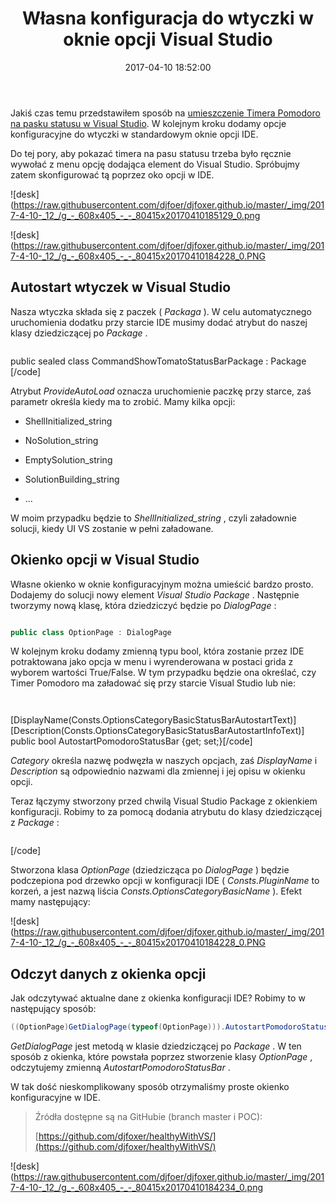 ﻿---
layout:     post
title:      Własna konfiguracja do wtyczki w oknie opcji Visual Studio
date:       2017-04-10 18:52:00
summary:    Jakiś czas temu przedstawiłem sposób na umieszczenie Timera Pomodoro na pasku statusu w Visual Studio. W kolejnym kroku dodamy opcje konfiguracyjne do wtyczki w standardowym oknie opcji IDE.Do tej pory, aby pokazać timera na pasu statusu trzeba było ręcznie wywołać z menu opcję dodająca element do V...
categories: windows oprogramowanie programowanie
---



Jakiś czas temu przedstawiłem sposób na [umieszczenie Timera Pomodoro na pasku statusu w Visual Studio](https://www.dobreprogramy.pl/djfoxer/Wlasny-dodatek-Timer-Pomodoro-na-pasku-statusu-Visual-Studio,80247.html). W kolejnym kroku dodamy opcje konfiguracyjne do wtyczki w standardowym oknie opcji IDE.


Do tej pory, aby pokazać timera na pasu statusu trzeba było ręcznie wywołać z menu opcję dodająca element do Visual Studio. Spróbujmy zatem skonfigurować tą poprzez oko opcji w IDE.



![desk](https://raw.githubusercontent.com/djfoer/djfoxer.github.io/master/_img/2017-4-10-_12_/g_-_608x405_-_-_80415x20170410185129_0.png




![desk](https://raw.githubusercontent.com/djfoer/djfoxer.github.io/master/_img/2017-4-10-_12_/g_-_608x405_-_-_80415x20170410184228_0.PNG





## Autostart wtyczek w Visual Studio


Nasza wtyczka składa się z paczek ( *Packaga* ). W celu automatycznego uruchomienia dodatku przy starcie IDE musimy dodać atrybut do naszej klasy dziedziczącej po  *Package* .


```csharp


```

public sealed class CommandShowTomatoStatusBarPackage : Package
[/code]

Atrybut  *ProvideAutoLoad*  oznacza uruchomienie paczkę przy starce, zaś parametr określa kiedy ma to zrobić. Mamy kilka opcji:



  * ShellInitialized_string


  * NoSolution_string


  * EmptySolution_string


  * SolutionBuilding_string


  * ...



W moim przypadku będzie to  *ShellInitialized_string* , czyli załadownie solucji, kiedy UI VS zostanie w pełni załadowane.

 


## Okienko opcji w Visual Studio


Własne okienko w oknie konfiguracyjnym można umieścić bardzo prosto. Dodajemy do solucji nowy element  *Visual Studio Package* . Następnie tworzymy nową klasę, która dziedziczyć będzie po  *DialogPage* :


```csharp

public class OptionPage : DialogPage

```


W kolejnym kroku dodamy zmienną typu bool, która zostanie przez IDE potraktowana jako opcja w menu i wyrenderowana w postaci grida z wyborem wartości True/False. W tym przypadku będzie ona określać, czy Timer Pomodoro ma załadować się przy starcie Visual Studio lub nie:


```csharp



```

[DisplayName(Consts.OptionsCategoryBasicStatusBarAutostartText)]
[Description(Consts.OptionsCategoryBasicStatusBarAutostartInfoText)]
public bool AutostartPomodoroStatusBar {get; set;}[/code]

 *Category*  określa nazwę podwęzła w naszych opcjach, zaś  *DisplayName*  i  *Description*  są odpowiednio nazwami dla zmiennej i jej opisu w okienku opcji.

Teraz łączymy stworzony przed chwilą Visual Studio Package z okienkiem konfiguracji. Robimy to za pomocą dodania atrybutu do klasy dziedziczącej z  *Package* :


```csharp


```

[/code]

Stworzona klasa  *OptionPage*  (dziedzicząca po  *DialogPage* ) będzie podczepiona pod drzewko opcji w konfiguracji IDE ( *Consts.PluginName*  to korzeń, a jest nazwą liścia  *Consts.OptionsCategoryBasicName* ). Efekt mamy następujący:




![desk](https://raw.githubusercontent.com/djfoer/djfoxer.github.io/master/_img/2017-4-10-_12_/g_-_608x405_-_-_80415x20170410184228_0.PNG





## Odczyt danych z okienka opcji


Jak odczytywać aktualne dane z okienka konfiguracji IDE? Robimy to w następujący sposób:


```csharp
((OptionPage)GetDialogPage(typeof(OptionPage))).AutostartPomodoroStatusBar;

```


 *GetDialogPage*  jest metodą w klasie dziedziczącej po  *Package* . W ten sposób z okienka, które powstała poprzez stworzenie klasy  *OptionPage* , odczytujemy zmienną  *AutostartPomodoroStatusBar* .


W tak dość nieskomplikowany sposób otrzymaliśmy proste okienko konfiguracyjne w IDE.

<blockquote>
<p>Źródła dostępne są na GitHubie (branch master i POC):

[https://github.com/djfoxer/healthyWithVS/](https://github.com/djfoxer/healthyWithVS/)</p>
</blockquote>


![desk](https://raw.githubusercontent.com/djfoer/djfoxer.github.io/master/_img/2017-4-10-_12_/g_-_608x405_-_-_80415x20170410184234_0.png


